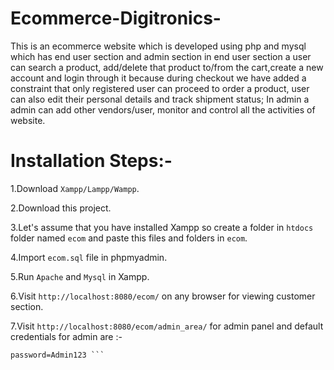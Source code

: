# Ecommerce-Digitronics-

This is an ecommerce website which is developed using php and mysql which has end user section and admin section in end user section a user can search a product, add/delete that product to/from the cart,create a new account and login through it because during checkout we have added a constraint that only registered user can proceed to order a product, user can also edit their personal details and track shipment status; In admin a admin can add other vendors/user,  monitor and control all the activities of website.

# Installation Steps:-

1.Download ``` Xampp/Lampp/Wampp ```.

2.Download this project.

3.Let's assume that you have installed Xampp so create a folder in ``` htdocs ``` folder named ``` ecom ``` and paste this files and folders in ``` ecom ```.

4.Import ``` ecom.sql ``` file in phpmyadmin.

5.Run ``` Apache ``` and ``` Mysql ``` in Xampp.

6.Visit ``` http://localhost:8080/ecom/ ``` on any browser for viewing customer section.

7.Visit ``` http://localhost:8080/ecom/admin_area/ ``` for admin panel and default credentials for admin are :- 
``` username=Admin@ac.in 
password=Admin123 ```

